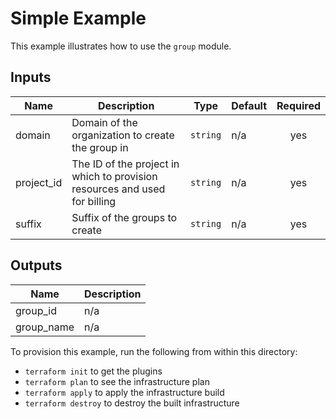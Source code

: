 # Simple Example

This example illustrates how to use the `group` module.

<!-- BEGINNING OF PRE-COMMIT-TERRAFORM DOCS HOOK -->
## Inputs

| Name | Description | Type | Default | Required |
|------|-------------|------|---------|:--------:|
| domain | Domain of the organization to create the group in | `string` | n/a | yes |
| project\_id | The ID of the project in which to provision resources and used for billing | `string` | n/a | yes |
| suffix | Suffix of the groups to create | `string` | n/a | yes |

## Outputs

| Name | Description |
|------|-------------|
| group\_id | n/a |
| group\_name | n/a |

<!-- END OF PRE-COMMIT-TERRAFORM DOCS HOOK -->

To provision this example, run the following from within this directory:
- `terraform init` to get the plugins
- `terraform plan` to see the infrastructure plan
- `terraform apply` to apply the infrastructure build
- `terraform destroy` to destroy the built infrastructure

